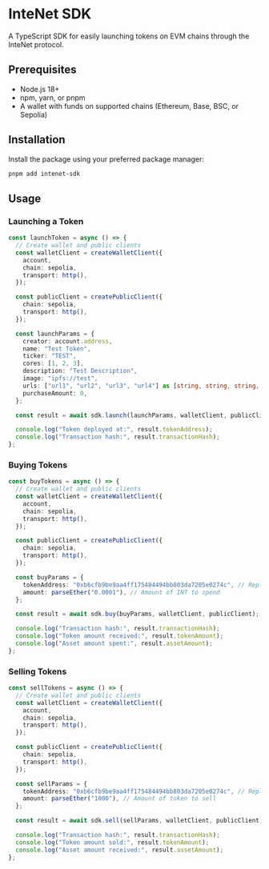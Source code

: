 # InteNet SDK

A TypeScript SDK for easily launching tokens on EVM chains through the InteNet protocol.

## Prerequisites

- Node.js 18+
- npm, yarn, or pnpm
- A wallet with funds on supported chains (Ethereum, Base, BSC, or Sepolia)

## Installation

Install the package using your preferred package manager:

```bash
pnpm add intenet-sdk
```

## Usage

### Launching a Token

```typescript
const launchToken = async () => {
  // Create wallet and public clients
  const walletClient = createWalletClient({
    account,
    chain: sepolia,
    transport: http(),
  });

  const publicClient = createPublicClient({
    chain: sepolia,
    transport: http(),
  });

  const launchParams = {
    creator: account.address,
    name: "Test Token",
    ticker: "TEST",
    cores: [1, 2, 3],
    description: "Test Description",
    image: "ipfs://test",
    urls: ["url1", "url2", "url3", "url4"] as [string, string, string, string],
    purchaseAmount: 0,
  };

  const result = await sdk.launch(launchParams, walletClient, publicClient);

  console.log("Token deployed at:", result.tokenAddress);
  console.log("Transaction hash:", result.transactionHash);
};
```

### Buying Tokens

```typescript
const buyTokens = async () => {
  // Create wallet and public clients
  const walletClient = createWalletClient({
    account,
    chain: sepolia,
    transport: http(),
  });

  const publicClient = createPublicClient({
    chain: sepolia,
    transport: http(),
  });

  const buyParams = {
    tokenAddress: "0xb6cfb9be9aa4ff175484494bb803da7205e0274c", // Replace with your token address
    amount: parseEther("0.0001"), // Amount of INT to spend
  };

  const result = await sdk.buy(buyParams, walletClient, publicClient);

  console.log("Transaction hash:", result.transactionHash);
  console.log("Token amount received:", result.tokenAmount);
  console.log("Asset amount spent:", result.assetAmount);
};
```

### Selling Tokens

```typescript
const sellTokens = async () => {
  // Create wallet and public clients
  const walletClient = createWalletClient({
    account,
    chain: sepolia,
    transport: http(),
  });

  const publicClient = createPublicClient({
    chain: sepolia,
    transport: http(),
  });

  const sellParams = {
    tokenAddress: "0xb6cfb9be9aa4ff175484494bb803da7205e0274c", // Replace with your token address
    amount: parseEther("1000"), // Amount of token to sell
  };

  const result = await sdk.sell(sellParams, walletClient, publicClient);

  console.log("Transaction hash:", result.transactionHash);
  console.log("Token amount sold:", result.tokenAmount);
  console.log("Asset amount received:", result.assetAmount);
};
```
